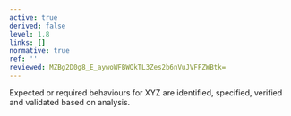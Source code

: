 ```yaml
---
active: true
derived: false
level: 1.8
links: []
normative: true
ref: ''
reviewed: MZBg2D0g8_E_aywoWFBWQkTL3Zes2b6nVuJVFFZWBtk=
---
```


Expected or required behaviours for XYZ are identified, specified, verified and
validated based on analysis.
